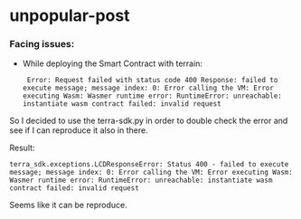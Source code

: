 # unpopular-post

### Facing issues:

- While deploying the Smart Contract with terrain:

  ` Error: Request failed with status code 400 Response: failed to execute message; message index: 0: Error calling the VM: Error executing Wasm: Wasmer runtime error: RuntimeError: unreachable: instantiate wasm contract failed: invalid request`

So I decided to use the terra-sdk.py in order to double check the error and see if I can reproduce it also in there.

Result:

`terra_sdk.exceptions.LCDResponseError: Status 400 - failed to execute message; message index: 0: Error calling the VM: Error executing Wasm: Wasmer runtime error: RuntimeError: unreachable: instantiate wasm contract failed: invalid request`

Seems like it can be reproduce.
